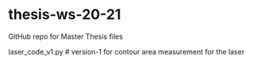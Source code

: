 # thesis-ws-20-21
GitHub repo for Master Thesis files

laser_code_v1.py  # version-1 for contour area measurement for the laser
